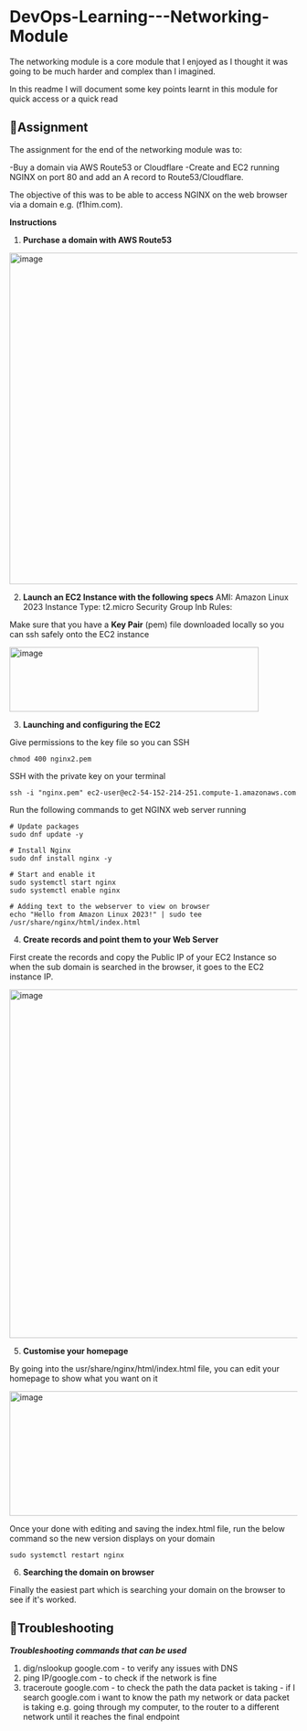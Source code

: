 # DevOps-Learning---Networking-Module

The networking module is a core module that I enjoyed as I thought it was going to be much harder and complex than I imagined. 

In this readme I will document some key points learnt in this module for quick access or a quick read




🏁Assignment 
---

The assignment for the end of the networking module was to:

-Buy a domain via AWS Route53 or Cloudflare
-Create and EC2 running NGINX on port 80 and add an A record to Route53/Cloudflare.

The objective of this was to be able to access NGINX on the web browser via a domain e.g. (f1him.com).


**Instructions**

1. **Purchase a domain with AWS Route53**

<img width="946" height="580" alt="image" src="https://github.com/user-attachments/assets/1c69af21-7119-48d8-85f8-78ac9098fc51" />


2. **Launch an EC2 Instance with the following specs**
   AMI: Amazon Linux 2023
   Instance Type: t2.micro
   Security Group Inb Rules:

Make sure that you have a **Key Pair** (pem) file downloaded locally so you can ssh safely onto the EC2 instance

<img width="436" height="113" alt="image" src="https://github.com/user-attachments/assets/9fe470ca-d056-43c5-84cf-5fbf1dcf73f6" />

3. **Launching and configuring the EC2**

Give permissions to the key file so you can SSH
```
chmod 400 nginx2.pem
```

SSH with the private key on your terminal
```
ssh -i "nginx.pem" ec2-user@ec2-54-152-214-251.compute-1.amazonaws.com
```

Run the following commands to get NGINX web server running

```
# Update packages
sudo dnf update -y

# Install Nginx
sudo dnf install nginx -y

# Start and enable it
sudo systemctl start nginx
sudo systemctl enable nginx

# Adding text to the webserver to view on browser
echo "Hello from Amazon Linux 2023!" | sudo tee /usr/share/nginx/html/index.html
```

4. **Create records and point them to your Web Server**

First create the records and copy the Public IP of your EC2 Instance so when the sub domain is searched in the browser, it goes to the EC2 instance IP.

<img width="1650" height="610" alt="image" src="https://github.com/user-attachments/assets/aa9efea6-3a9d-4e4a-8b28-e3964a980be3" />

5. **Customise your homepage**

By going into the usr/share/nginx/html/index.html file, you can edit your homepage to show what you want on it

<img width="800" height="218" alt="image" src="https://github.com/user-attachments/assets/af9c0c5c-adf2-432d-a819-e83bd14e0978" />

Once your done with editing and saving the index.html file, run the below command so the new version displays on your domain

```
sudo systemctl restart nginx
```

6. **Searching the domain on browser**

Finally the easiest part which is searching your domain on the browser to see if it's worked.




🔨Troubleshooting
---

***Troubleshooting commands that can be used***

1. dig/nslookup google.com  - to verify any issues with DNS
2. ping IP/google.com - to check if the network is fine
3. traceroute google.com - to check the path the data packet is taking - if I search google.com i want to know the path my network or data packet is taking e.g. going through my computer, to the router to a different network
   until it reaches the final endpoint
